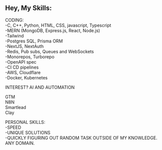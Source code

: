 ## Hey, My Skills:

CODING: <br>
-C, C++, Python, HTML, CSS, javascript, Typescript<br>
-MERN (MongoDB, Express.js, React, Node.js)<br>
-Tailwind<br>
-Postgres SQL, Prisma ORM<br>
-NextJS, NextAuth<br>
-Redis, Pub subs, Queues and WebSockets<br>
-Monorepos, Turborepo<br>
-OpenAPI spec<br>
-CI CD pipelines<br>
-AWS, Cloudflare<br>
-Docker, Kubernetes<br>

INTEREST? AI AND AUTOMATION

GTM<br>
N8N<br>
Smartlead <br>
Clay<br>


PERSONAL SKILLS:<br>
-SPEED<br>
-UNIQUE SOLUTIONS<br>
-QUICKLY FIGURING OUT RANDOM TASK OUTSIDE OF MY KNOWLEDGE. ANY DOMAIN.











